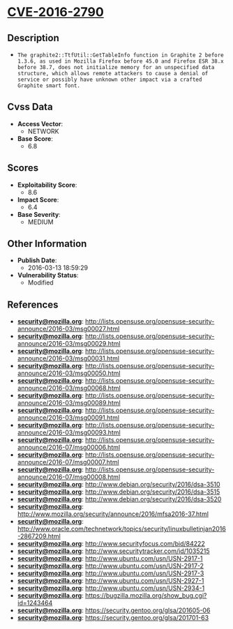 
# [CVE-2016-2790](https://cve.mitre.org/cgi-bin/cvename.cgi?name=CVE-2016-2790)

## Description

- `The graphite2::TtfUtil::GetTableInfo function in Graphite 2 before 1.3.6, as used in Mozilla Firefox before 45.0 and Firefox ESR 38.x before 38.7, does not initialize memory for an unspecified data structure, which allows remote attackers to cause a denial of service or possibly have unknown other impact via a crafted Graphite smart font.`

## Cvss Data

- **Access Vector**:
  - NETWORK
- **Base Score**:
  - 6.8

## Scores

- **Exploitability Score**:
  - 8.6
- **Impact Score**:
  - 6.4
- **Base Severity**:
  - MEDIUM

## Other Information

- **Publish Date**:
  - 2016-03-13 18:59:29
- **Vulnerability Status**:
  - Modified

## References

- **security@mozilla.org**: http://lists.opensuse.org/opensuse-security-announce/2016-03/msg00027.html
- **security@mozilla.org**: http://lists.opensuse.org/opensuse-security-announce/2016-03/msg00029.html
- **security@mozilla.org**: http://lists.opensuse.org/opensuse-security-announce/2016-03/msg00031.html
- **security@mozilla.org**: http://lists.opensuse.org/opensuse-security-announce/2016-03/msg00050.html
- **security@mozilla.org**: http://lists.opensuse.org/opensuse-security-announce/2016-03/msg00068.html
- **security@mozilla.org**: http://lists.opensuse.org/opensuse-security-announce/2016-03/msg00089.html
- **security@mozilla.org**: http://lists.opensuse.org/opensuse-security-announce/2016-03/msg00091.html
- **security@mozilla.org**: http://lists.opensuse.org/opensuse-security-announce/2016-03/msg00093.html
- **security@mozilla.org**: http://lists.opensuse.org/opensuse-security-announce/2016-07/msg00006.html
- **security@mozilla.org**: http://lists.opensuse.org/opensuse-security-announce/2016-07/msg00007.html
- **security@mozilla.org**: http://lists.opensuse.org/opensuse-security-announce/2016-07/msg00008.html
- **security@mozilla.org**: http://www.debian.org/security/2016/dsa-3510
- **security@mozilla.org**: http://www.debian.org/security/2016/dsa-3515
- **security@mozilla.org**: http://www.debian.org/security/2016/dsa-3520
- **security@mozilla.org**: http://www.mozilla.org/security/announce/2016/mfsa2016-37.html
- **security@mozilla.org**: http://www.oracle.com/technetwork/topics/security/linuxbulletinjan2016-2867209.html
- **security@mozilla.org**: http://www.securityfocus.com/bid/84222
- **security@mozilla.org**: http://www.securitytracker.com/id/1035215
- **security@mozilla.org**: http://www.ubuntu.com/usn/USN-2917-1
- **security@mozilla.org**: http://www.ubuntu.com/usn/USN-2917-2
- **security@mozilla.org**: http://www.ubuntu.com/usn/USN-2917-3
- **security@mozilla.org**: http://www.ubuntu.com/usn/USN-2927-1
- **security@mozilla.org**: http://www.ubuntu.com/usn/USN-2934-1
- **security@mozilla.org**: https://bugzilla.mozilla.org/show_bug.cgi?id=1243464
- **security@mozilla.org**: https://security.gentoo.org/glsa/201605-06
- **security@mozilla.org**: https://security.gentoo.org/glsa/201701-63
